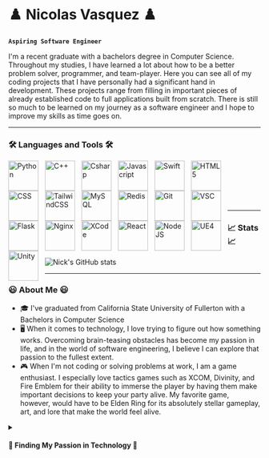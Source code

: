 # ♟️ Nicolas Vasquez ♟️

**`Aspiring Software Engineer`**

I'm a recent graduate with a bachelors degree in Computer Science. Throughout my studies, I have learned a lot about how to be a better problem solver, programmer, and team-player. Here you can see all of my coding projects that I have personally had a significant hand in development. These projects range from filling in important pieces of already established code to full applications built from scratch. There is still so much to be learned on my journey as a software engineer and I hope to improve my skills as time goes on.

---

### 🛠️ Languages and Tools 🛠️

<img align="left" alt="Python" width="60px" style="padding-right:10px;" src="https://cdn.jsdelivr.net/gh/devicons/devicon/icons/python/python-original-wordmark.svg"/>
<img align="left" alt="C++" width="60px" style="padding-right:10px;" src="https://cdn.jsdelivr.net/gh/devicons/devicon/icons/cplusplus/cplusplus-original.svg"/>
<img align="left" alt="Csharp" width="60px" style="padding-right:10px;" src="https://cdn.jsdelivr.net/gh/devicons/devicon/icons/csharp/csharp-original.svg"/>
<img align="left" alt="Javascript" width="60px" style="padding-right:10px;" src="https://cdn.jsdelivr.net/gh/devicons/devicon/icons/javascript/javascript-original.svg"/>
<img align="left" alt="Swift" width="60px" style="padding-right:10px;" src="https://cdn.jsdelivr.net/gh/devicons/devicon/icons/swift/swift-original.svg"/>
<img align="left" alt="HTML5" width="60px" style="padding-right:10px;" src="https://cdn.jsdelivr.net/gh/devicons/devicon/icons/html5/html5-original.svg"/>
<img align="left" alt="CSS" width="60px" style="padding-right:10px;" src="https://cdn.jsdelivr.net/gh/devicons/devicon/icons/css3/css3-original.svg"/>
<img align="left" alt="TailwindCSS" width="60px" style="padding-right:10px;" src="https://cdn.jsdelivr.net/gh/devicons/devicon/icons/tailwindcss/tailwindcss-plain.svg"/>
<img align="left" alt="MySQL" width="60px" style="padding-right:10px;" src="https://cdn.jsdelivr.net/gh/devicons/devicon/icons/mysql/mysql-original.svg"/>
<img align="left" alt="Redis" width="60px" style="padding-right:10px;" src="https://cdn.jsdelivr.net/gh/devicons/devicon/icons/redis/redis-original.svg" />
<img align="left" alt="Git" width="60px" style="padding-right:10px;" src="https://cdn.jsdelivr.net/gh/devicons/devicon/icons/git/git-original.svg" />
<img align="left" alt="VSC" width="60px" style="padding-right:10px;" src="https://cdn.jsdelivr.net/gh/devicons/devicon/icons/visualstudio/visualstudio-plain.svg" />
<img align="left" alt="Flask" width="60px" style="padding-right:10px;" src="https://cdn.jsdelivr.net/gh/devicons/devicon/icons/flask/flask-original.svg" />
<img align="left" alt="Nginx" width="60px" style="padding-right:10px;" src="https://cdn.jsdelivr.net/gh/devicons/devicon/icons/nginx/nginx-original.svg" />
<img align="left" alt="XCode" width="60px" style="padding-right:10px;" src="https://cdn.jsdelivr.net/gh/devicons/devicon/icons/xcode/xcode-original.svg" />
<img align="left" alt="React" width="60px" style="padding-right:10px;" src="https://cdn.jsdelivr.net/gh/devicons/devicon/icons/react/react-original.svg" />
<img align="left" alt="NodeJS" width="60px" style="padding-right:10px;" src="https://cdn.jsdelivr.net/gh/devicons/devicon/icons/nodejs/nodejs-original.svg" />      
<img align="left" alt="UE4" width="60px" style="padding-right:10px;" src="https://cdn.jsdelivr.net/gh/devicons/devicon/icons/unrealengine/unrealengine-original.svg" />
<img align="left" alt="Unity" width="60px" style="padding-right:10px;" src="https://cdn.jsdelivr.net/gh/devicons/devicon/icons/unity/unity-original.svg" />
<br />
<br />
<br />
<br />
<br />

---
### 📈 Stats 📈

![Nick's GitHub stats](https://github-readme-stats.vercel.app/api?username=Nick-Vasquez-CSU&show_icons=true&theme=tokyonight)

---

### 😃 About Me 😃
* 🎓 I've graduated from California State University of Fullerton with a Bachelors in Computer Science
* 🖥️ When it comes to technology, I love trying to figure out how something works. Overcoming brain-teasing obstacles has become my passion in life, and in the world of software engineering, I believe I can explore that passion to the fullest extent.
* 🎮 When I'm not coding or solving problems at work, I am a game enthusiast. I especially love tactics games such as XCOM, Divinity, and Fire Emblem for their ability to immerse the player by having them make important decisions to keep your party alive. My favorite game, however, would have to be Elden Ring for its absolutely stellar gameplay, art, and lore that make the world feel alive.  
<details>
  <summary><h4>🏃 Finding My Passion in Technology 🏃</h4></summary>
  My journey ultimately begins in 7th grade where all middle schoolers were required to take a STEM class. Being so young, I had no idea or foresight into what I wanted to do when I grew up, my teacher for that class changed that. We were introduced to problems that required not guidelines or formulas, but creativity to solve. It was then that I had the ability to play with Scratch, a beginners programming platform, and I fell in love. Seeing the fruits of my labor output as a mini fighting game had me settled on what I wanted to be, a programmer. Once I entered highschool, it was hard to get into a computer science course given I wasn't a member of the tech division for my school, but I was eventually able to find a spot in one of the classes. There I had officially solidified my decision to become a software engineer, as my passion had not waned. College begins and thus my skills as a problem solver were really put to the test. I struggled in the beginning as the information needed to be a software engineer was a lot to take in, but I pushed through. Fast forward 4 years and I'm now graduated, it was definitely not easy, but thats what made the work worth it. To this day my passion as a softwa
